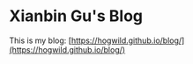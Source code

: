 # Xianbin Gu's Blog

This is my blog: [https://hogwild.github.io/blog/](https://hogwild.github.io/blog/)
